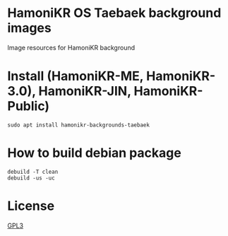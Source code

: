 # HamoniKR OS Taebaek background images

Image resources for HamoniKR background


# Install (HamoniKR-ME, HamoniKR-3.0), HamoniKR-JIN, HamoniKR-Public)
```
sudo apt install hamonikr-backgrounds-taebaek
```

# How to build debian package
```
debuild -T clean
debuild -us -uc
```

# License

[GPL3](./LICENSE)

